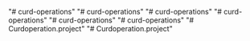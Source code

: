 "# curd-operations" 
"# curd-operations" 
"# curd-operations" 
"# curd-operations" 
"# curd-operations" 
"# curd-operations" 
"# Curdoperation.project" 
"# Curdoperation.project" 

